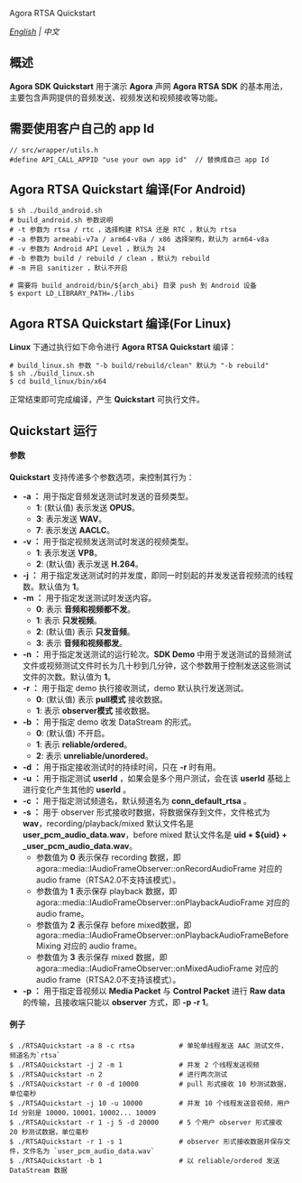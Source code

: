 Agora RTSA Quickstart

*[English](README.md) | 中文*

## 概述

**Agora SDK Quickstart** 用于演示 **Agora** 声网 **Agora RTSA SDK** 的基本用法，主要包含声网提供的音频发送、视频发送和视频接收等功能。


## 需要使用客户自己的 app Id

```
// src/wrapper/utils.h
#define API_CALL_APPID "use your own app id"  // 替换成自己 app Id
```

## Agora RTSA Quickstart 编译(For Android)

```
$ sh ./build_android.sh
# build_android.sh 参数说明
# -t 参数为 rtsa / rtc ，选择构建 RTSA 还是 RTC ，默认为 rtsa
# -a 参数为 armeabi-v7a / arm64-v8a / x86 选择架构，默认为 arm64-v8a
# -v 参数为 Android API Level ，默认为 24
# -b 参数为 build / rebuild / clean ，默认为 rebuild
# -m 开启 sanitizer ，默认不开启

# 需要将 build_android/bin/${arch_abi} 目录 push 到 Android 设备
$ export LD_LIBRARY_PATH=./libs
```

## Agora RTSA Quickstart 编译(For Linux)

**Linux** 下通过执行如下命令进行 **Agora RTSA Quickstart** 编译：

```
# build_linux.sh 参数 "-b build/rebuild/clean" 默认为 "-b rebuild" 
$ sh ./build_linux.sh
$ cd build_linux/bin/x64
```

正常结束即可完成编译，产生 **Quickstart** 可执行文件。

## Quickstart 运行

#### 参数

**Quickstart** 支持传递多个参数选项，来控制其行为：

* **-a ：** 用于指定音频发送测试时发送的音频类型。
    * **1**: (默认值) 表示发送 **OPUS**。
    * **3**: 表示发送 **WAV**。
    * **7**: 表示发送 **AACLC**。
* **-v ：** 用于指定视频发送测试时发送的视频类型。
    * **1**: 表示发送 **VP8**。
    * **2**: (默认值) 表示发送 **H.264**。
* **-j ：** 用于指定发送测试时的并发度，即同一时刻起的并发发送音视频流的线程数。默认值为 **1**。
* **-m ：** 用于指定发送测试时发送内容。
    * **0**: 表示 **音频和视频都不发**。
    * **1**: 表示 **只发视频**。
    * **2**: (默认值) 表示 **只发音频**。
    * **3**: 表示 **音频和视频都发**。
* **-n ：** 用于指定发送测试的运行轮次。**SDK Demo** 中用于发送测试的音频测试文件或视频测试文件时长为几十秒到几分钟，这个参数用于控制发送这些测试文件的次数。默认值为 **1**。
* **-r ：** 用于指定 demo 执行接收测试，demo 默认执行发送测试。
    * **0**: (默认值) 表示 **pull模式** 接收数据。
    * **1**: 表示 **observer模式** 接收数据。
* **-b ：** 用于指定 demo 收发 DataStream 的形式。
    * **0**: (默认值) 不开启。
    * **1**: 表示 **reliable/ordered**。
    * **2**: 表示 **unreliable/unordered**。
* **-d ：** 用于指定接收测试时的持续时间，只在 **-r** 时有用。
* **-u ：** 用于指定测试 **userId** ，如果会是多个用户测试，会在该 **userId** 基础上进行变化产生其他的 **userId** 。
* **-c ：** 用于指定测试频道名，默认频道名为 **conn_default_rtsa** 。
* **-s ：** 用于 observer 形式接收时数据，将数据保存到文件，文件格式为 **wav**，recording/playback/mixed 默认文件名是 **user_pcm_audio_data.wav**，before mixed 默认文件名是 **uid + ${uid} + _user_pcm_audio_data.wav**。
    * 参数值为 **0** 表示保存 recording 数据，即 agora::media::IAudioFrameObserver::onRecordAudioFrame 对应的 audio frame（RTSA2.0不支持该模式）。
    * 参数值为 **1** 表示保存 playback 数据，即 agora::media::IAudioFrameObserver::onPlaybackAudioFrame 对应的 audio frame。
    * 参数值为 **2** 表示保存 before mixed数据，即 agora::media::IAudioFrameObserver::onPlaybackAudioFrameBeforeMixing 对应的 audio frame。
    * 参数值为 **3** 表示保存 mixed 数据，即 agora::media::IAudioFrameObserver::onMixedAudioFrame 对应的 audio frame（RTSA2.0不支持该模式）。
* **-p ：** 用于指定音视频以 **Media Packet** 与 **Control Packet** 进行 **Raw data** 的传输，且接收端只能以 **observer** 方式，即 **-p -r 1**。

#### 例子

```
$ ./RTSAQuickstart -a 8 -c rtsa           # 单轮单线程发送 AAC 测试文件，频道名为`rtsa`
$ ./RTSAQuickstart -j 2 -m 1              # 并发 2 个线程发送视频
$ ./RTSAQuickstart -n 2                   # 进行两次测试
$ ./RTSAQuickstart -r 0 -d 10000          # pull 形式接收 10 秒测试数据，单位毫秒
$ ./RTSAQuickstart -j 10 -u 10000         # 并发 10 个线程发送音视频，用户 Id 分别是 10000，10001，10002... 10009
$ ./RTSAQuickstart -r 1 -j 5 -d 20000     # 5 个用户 observer 形式接收 20 秒测试数据，单位毫秒
$ ./RTSAQuickstart -r 1 -s 1              # observer 形式接收数据并保存文件，文件名为 `user_pcm_audio_data.wav`
$ ./RTSAQuickstart -b 1                   # 以 reliable/ordered 发送 DataStream 数据
```